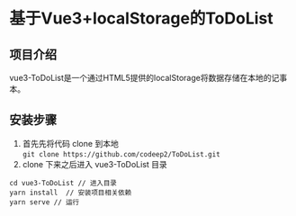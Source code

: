# 基于Vue3+localStorage的ToDoList
## 项目介绍
vue3-ToDoList是一个通过HTML5提供的localStorage将数据存储在本地的记事本。

## 安装步骤
1. 首先先将代码 clone 到本地  
```git clone https://github.com/codeep2/ToDoList.git```
2. clone 下来之后进入 vue3-ToDoList 目录  
```
cd vue3-ToDoList // 进入目录
yarn install  // 安装项目相关依赖
yarn serve // 运行
```
